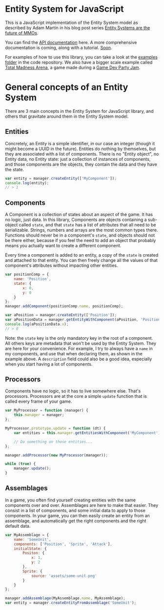 # Entity System for JavaScript

This is a JavaScript implementation of the Entity System model as described by Adam Martin in his blog post series [Entity Systems are the future of MMOs](http://t-machine.org/index.php/2009/10/26/entity-systems-are-the-future-of-mmos-part-5/).

You can find the [API documentation](api/) here. A more comprehensive documentation is coming, along with a tutorial. [Soon](http://i2.kym-cdn.com/photos/images/facebook/000/117/021/enhanced-buzz-28895-1301694293-0.jpg).

For examples of how to use this library, you can take a look at the [examples folder](https://github.com/AdrianGaudebert/entity-system-js/tree/master/examples) in the code repository. We also have a bigger scale example called [Total Madness Arena](https://github.com/AdrianGaudebert/nth), a game made during a [Game Dev Party Jam](http://gamedevparty.fr).

# General concepts of an Entity System

There are 3 main concepts in the Entity System for JavaScript library, and others that gravitate around them in the Entity System model.

## Entities

Concretely, an Entity is a simple identifier, in our case an integer (though it might become a UUID in the future). Entities do nothing by themselves, but they are associated with a list of components. There is no "Entity object", no Entity data, no Entity state: just a collection of instances of components, and those components are the objects, they contain the data and they have the state.

```javascript
var entity = manager.createEntity(['MyComponent']);
console.log(entity);
// > 1
```


## Components

A Component is a collection of states about an aspect of the game. It has no logic, just data. In this library, Components are objects containing a sub-object called ``state``, and that ``state`` has a list of attributes that all need to be serializable. Strings, numbers and arrays are the most common types there. Functions should never be in a component's ``state``, and objects should not be there either, because if you feel the need to add an object that probably means you actually want to create a different component.

Every time a component is added to an entity, a copy of the ``state`` is created and attached to that entity. You can then freely change all the values of that component's attributes without impacting other entities.

```javascript
var positionComp = {
    name: 'Position',
    state: {
        x: 0,
        y: 0
    }
};
manager.addComponent(positionComp.name, positionComp);

var aPosition = manager.createEntity(['Position']);
var aPositionData = manager.getEntityWithComponent(aPosition, 'Position');
console.log(aPositionData.x);
// > 0
```

Note: the ``state`` key is the only mandatory key in the root of a component. All others keys are metadata that won't be used by the Entity System. They are here for your convenience. For example, I try to always have a ``name`` in my components, and use that when declaring them, as shown in the example above. A ``description`` field could also be a good idea, especially when you start having a lot of components.


## Processors

Components have no logic, so it has to live somewhere else. That's processors. Processors are at the core a simple ``update`` function that is called every frame of your game.

```javascript
var MyProcessor = function (manager) {
    this.manager = manager;
};

MyProcessor.prototype.update = function (dt) {
    var entities = this.manager.getEntitiesWithComponent('MyComponent');

    // Do something on those entities...
};

manager.addProcessor(new MyProcessor(manager));

while (true) {
    manager.update();
}
```


## Assemblages

In a game, you often find yourself creating entities with the same components over and over. Assemblages are here to make that easier. They consist in a list of components, and some initial data to apply to those components. In your game, you can then easily create an entity from an assemblage, and automatically get the right components and the right default data.

```javascript
var MyAssemblage = {
    name: 'SomeUnit',
    components: ['Position', 'Sprite', 'Attack'],
    initialState: {
        Positon: {
            x: 1,
            y: 2
        },
        Sprite: {
            source: 'assets/some-unit.png'
        }
    }
};

manager.addAssemblage(MyAssemblage.name, MyAssemblage);
var entity = manager.createEntityFromAssemblage('SomeUnit');
```
